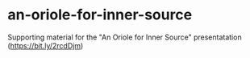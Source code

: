 # an-oriole-for-inner-source
Supporting material for the "An Oriole for Inner Source" presentatation (https://bit.ly/2rcdDjm)
